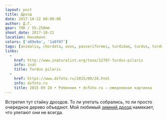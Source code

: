 ```yaml
---
layout: post
title: Дрозд
date: 2017-10-22 00:00:00
author: Д.Г.
gear: 70D / 55-250mm
shoot_date: 2017-10-21
location: Нахабино
colors: ['a09a9a', '1a0f07']
tags: [animalia, chordata, aves, passeriformes, turdidae, turdus, turdus pilaris]
links:
  -
    href: http://www.inaturalist.org/taxa/12707-Turdus-pilaris
    info: inat
    title: Turdus pilaris
  -
    href: https://www.dxfoto.ru/2015/09/28.html
    info: dxfoto.ru
    title: 2015 09 28 • Рябинник • dxfoto.ru – ежедневная картинка
---
```

Встретил тут стайку дроздов. То ли улетать собрались, то ли просто очередное дерево объедают. Мой любимый [зимний дрозд](https://www.dxfoto.ru/2015/09/28.html) намекает, что улетают они не всегда.
